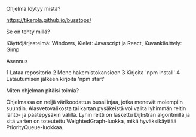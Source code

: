 Ohjelma löytyy mistä?

https://tikerola.github.io/busstops/

Se on tehty millä?

Käyttöjärjestelmä: Windows,
Kielet: Javascript ja React,
Kuvankäsittely: Gimp

Asennus

1 Lataa repositorio
2 Mene hakemistokansioon
3 Kirjoita 'npm install'
4 Latautumisen jälkeen kirjoita 'npm start' 


Miten ohjelman pitäisi toimia?

Ohjelmassa on neljä värikoodattua bussilinjaa, jotka menevät molempiin suuntiin. Alasvetovalikosta tai kartan pysäkeistä voi valita
lyhimmän reitin lähtö- ja päätepysäkin välillä. Lyhin reitti on laskettu Dijkstran algoritmillä ja sitä varten on toteutettu WeightedGraph-luokka, mikä hyväksikäyttää PriorityQueue-luokkaa. 
